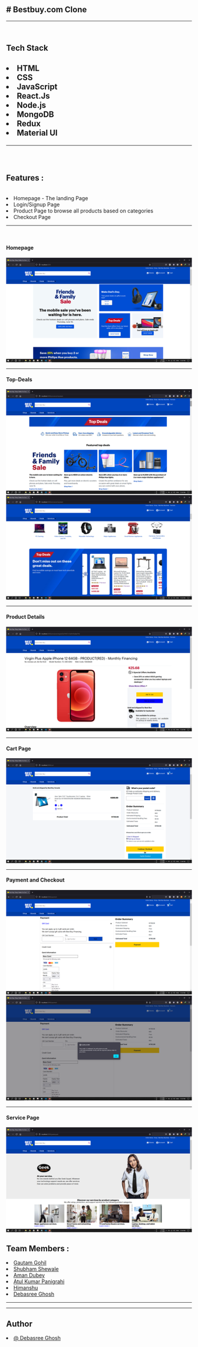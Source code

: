 

<h2># Bestbuy.com Clone</h2>

<hr><br>

<h2>Tech Stack<h2/>
  <li>HTML</li>
  <li>CSS</li>
  <li>JavaScript</li>
  <li>React.Js</li>
  <li>Node.js</li>
  <li>MongoDB</li>
  <li>Redux</li>
  <li>Material UI</li>
  
  <hr><br>
<h2>Features :</h2><br>
  <li>Homepage - The landing Page</li>
  <li>Login/Signup Page</li>
  <li>Product Page to browse all products based on categories</li>
  <li>Checkout Page</li>
  <hr><br>
  <h4>Homepage</h4>
 <img src="/bestbuyss/Screenshot (2131).png" alt="Bestbuy ScreenShot currently unavailable"/>
  <hr>
  <h4>Top-Deals</h4>
  <img src="/bestbuyss/Screenshot (2132).png" alt="Bestbuy ScreenShot currently unavailable"/>
  <img src="/bestbuyss/Screenshot (2133).png" alt="Bestbuy ScreenShot currently unavailable"/>
  <hr>
  <h4>Product Details</h4>
  <img src="/bestbuyss/Screenshot (2134).png" alt="Bestbuy ScreenShot currently unavailable"/>
  <hr>
  <h4>Cart Page</h4>
  <img src="/bestbuyss/Screenshot (2135).png" alt="Bestbuy ScreenShot currently unavailable"/>
  <hr>
  <h4>Payment and Checkout</h4>
  <img src="/bestbuyss/Screenshot (2136).png" alt="Bestbuy ScreenShot currently unavailable"/>
  <img src="/bestbuyss/Screenshot (2137).png" alt="Bestbuy ScreenShot currently unavailable"/>
  <hr>
  <h4>Service Page</h4>
  <img src="/bestbuyss/Screenshot (2138).png" alt="Bestbuy ScreenShot currently unavailable"/>
<h2>Team Members :</h2>
  <li><a href="https://github.com/gautam6023">Gautam Gohil</a></li>
  <li><a href="https://github.com/ShubhamShewale98">Shubham Shewale</a></li>
  <li><a href="https://github.com/amananshul">Aman Dubey</a></li>
  <li><a href="https://github.com/AtulKumar69">Atul Kumar Panigrahi</a></li>
  <li><a href="https://github.com/Himanshu0316">Himanshu</a></li>
  <li><a href="https://github.com/Debasree-3031999">Debasree Ghosh</a></li>
 <hr><hr>
  
<h2>Author</h2>
  <li><a href="https://github.com/Debasree-3031999">@ Debasree Ghosh</a></li>

